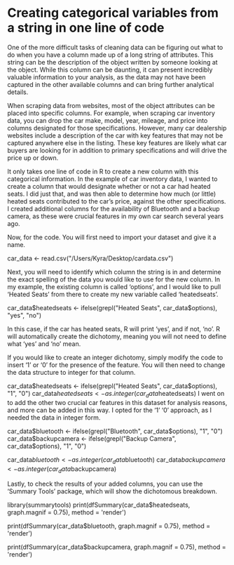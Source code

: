 # Creating categorical variables from a string in one line of code

One of the more difficult tasks of cleaning data can be figuring out what to do when you have a column made up of a long string of attributes. This string can be the description of the object written by someone looking at the object. While this column can be daunting, it can present incredibly valuable information to your analysis, as the data may not have been captured in the other available columns and can bring further analytical details.

When scraping data from websites, most of the object attributes can be placed into specific columns. For example, when scraping car inventory data, you can drop the car make, model, year, mileage, and price into columns designated for those specifications. However, many car dealership websites include a description of the car with key features that may not be captured anywhere else in the listing. These key features are likely what car buyers are looking for in addition to primary specifications and will drive the price up or down.  

It only takes one line of code in R to create a new column with this categorical information. In the example of car inventory data, I wanted to create a column that would designate whether or not a car had heated seats. I did just that, and was then able to determine how much (or little) heated seats contributed to the car’s price, against the other specifications. I created additional columns for the availability of Bluetooth and a backup camera, as these were crucial features in my own car search several years ago. 

Now, for the code. You will first need to import your dataset and give it a name. 

car_data <- read.csv("/Users/Kyra/Desktop/cardata.csv")

Next, you will need to identify which column the string is in and determine the exact spelling of the data you would like to use for the new column. In my example, the existing column is called ‘options’, and I would like to pull ‘Heated Seats’ from there to create my new variable called ‘heatedseats’. 

car_data$heatedseats <- ifelse(grepl("Heated Seats", car_data$options), "yes", "no")

In this case, if the car has heated seats, R will print ‘yes’, and if not, ‘no’. R will automatically create the dichotomy, meaning you will not need to define what ‘yes’ and ‘no’ mean. 

If you would like to create an integer dichotomy, simply modify the code to insert ‘1’ or ‘0’ for the presence of the feature. You will then need to change the data structure to integer for that column. 

car_data$heatedseats <- ifelse(grepl("Heated Seats", car_data$options), "1", "0")
car_data$heatedseats <- as.integer(car_data$heatedseats)
I went on to add the other two crucial car features in this dataset for analysis reasons, and more can be added in this way. I opted for the ‘1’ ‘0’ approach, as I needed the data in integer form. 

car_data$bluetooth <- ifelse(grepl("Bluetooth", car_data$options), "1", "0")
car_data$backupcamera <- ifelse(grepl("Backup Camera", car_data$options), "1", "0")

car_data$bluetooth <- as.integer(car_data$bluetooth)
car_data$backupcamera <- as.integer(car_data$backupcamera)

Lastly, to check the results of your added columns, you can use the ‘Summary Tools’ package, which will show the dichotomous breakdown.

library(summarytools)
print(dfSummary(car_data$heatedseats, graph.magnif = 0.75), method = 'render')

print(dfSummary(car_data$bluetooth, graph.magnif = 0.75), method = 'render')

print(dfSummary(car_data$backupcamera, graph.magnif = 0.75), method = 'render')
